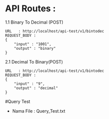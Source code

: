 # API Routes :
  1.1 Binary To Decimal (POST)
    
    URL   : http://localhost/api-test/v1/bintodec
    REQUEST_BODY :
    {
        "input" : "1001",
        "output" : "binary"
    }
 
 2.1 Decimal To Binary(POST)
    
    URL   : http://localhost/api-test/v1/bintodec
    REQUEST_BODY :
    {
        "input" : "9",
        "output" : "decimal"
    }
    
#Query Test
  - Nama File : Query_Test.txt
